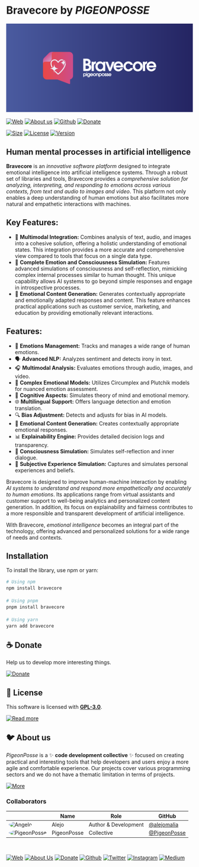 # Bravecore by _PIGEONPOSSE_

[![HEADER](docs/banner.png)](https://npmjs.com/package/brainvat)

[![Web](https://img.shields.io/badge/Web-grey?style=flat-square)](https://pigeonposse.com/)
[![About us](https://img.shields.io/badge/About%20us-grey?style=flat-square)](https://pigeonposse.com/?popup=about)
[![Github](https://img.shields.io/badge/Github-grey?style=flat-square)](https://github.com/pigeon-posse)
[![Donate](https://img.shields.io/badge/Donate-pink?style=flat-square)](https://pigeonposse.com/?popup=donate)

[![Size](https://img.shields.io/bundlephobia/minzip/brainvat)](https://npmjs.com/package/brainvat)
[![License](https://img.shields.io/github/license/pigeonposse/personality?color=blue&label=License&style=flat-square)](https://npmjs.com/package/brainvat)
[![Version](https://img.shields.io/npm/v/brainvat?color=a1b858&label&style=flat-square)](https://npmjs.com/package/brainvat)

## Human mental processes in artificial intelligence

**Bravecore** is an *innovative software platform* designed to integrate emotional intelligence into artificial intelligence systems. Through a robust set of libraries and tools, Bravecore provides a *comprehensive solution for analyzing, interpreting, and responding to emotions across various contexts, from text and audio to images and video*. This platform not only enables a deep understanding of human emotions but also facilitates more natural and empathetic interactions with machines.

## Key Features:

*   💖 **Multimodal Integration:** Combines analysis of text, audio, and images into a cohesive solution, offering a holistic understanding of emotional states. This integration provides a more accurate and comprehensive view compared to tools that focus on a single data type.
*   🧠 **Complete Emotion and Consciousness Simulation:** Features advanced simulations of consciousness and self-reflection, mimicking complex internal processes similar to human thought. This unique capability allows AI systems to go beyond simple responses and engage in introspective processes.
*   📝 **Emotional Content Generation:** Generates contextually appropriate and emotionally adapted responses and content. This feature enhances practical applications such as customer service, marketing, and education by providing emotionally relevant interactions.

## Features:

*   💖 **Emotions Management:** Tracks and manages a wide range of human emotions.
*   🗣️ **Advanced NLP:** Analyzes sentiment and detects irony in text.
*   🎧 **Multimodal Analysis:** Evaluates emotions through audio, images, and video.
*   🧩 **Complex Emotional Models:** Utilizes Circumplex and Plutchik models for nuanced emotion assessment.
*   🧠 **Cognitive Aspects:** Simulates theory of mind and emotional memory.
*   🌐 **Multilingual Support:** Offers language detection and emotion translation.
*   🔍 **Bias Adjustment:** Detects and adjusts for bias in AI models.
*   📝 **Emotional Content Generation:** Creates contextually appropriate emotional responses.
*   📊 **Explainability Engine:** Provides detailed decision logs and transparency.
*   🤖 **Consciousness Simulation:** Simulates self-reflection and inner dialogue.
*   🌟 **Subjective Experience Simulation:** Captures and simulates personal experiences and beliefs.

Bravecore is designed to improve human-machine interaction by enabling *AI systems to understand and respond more empathetically and accurately to human emotions*. Its applications range from virtual assistants and customer support to well-being analytics and personalized content generation. In addition, its focus on explainability and fairness contributes to a more responsible and transparent development of artificial intelligence.

With Bravecore, *emotional intelligence* becomes an integral part of the technology, offering advanced and personalized solutions for a wide range of needs and contexts.

## Installation

To install the library, use npm or yarn:

```bash
# Using npm
npm install bravecore

# Using pnpm
pnpm install bravecore

# Using yarn
yarn add bravecore
```

## ☕ Donate

Help us to develop more interesting things.

[![Donate](https://img.shields.io/badge/Donate-grey?style=for-the-badge)](https://pigeonposse.com/?popup=donate)

## 📜 License

This software is licensed with **[GPL-3.0](/LICENSE)**.

[![Read more](https://img.shields.io/badge/Read-more-grey?style=for-the-badge)](/LICENSE)

## 🐦 About us

*PigeonPosse* is a ✨ **code development collective** ✨ focused on creating practical and interesting tools that help developers and users enjoy a more agile and comfortable experience. Our projects cover various programming sectors and we do not have a thematic limitation in terms of projects.

[![More](https://img.shields.io/badge/Read-more-grey?style=for-the-badge)](https://github.com/pigeonposse)

### Collaborators

|                                                                                    | Name        | Role         | GitHub                                         |
| ---------------------------------------------------------------------------------- | ----------- | ------------ | ---------------------------------------------- |
| <img src="https://github.com/alejomalia.png?size=72" alt="Angelo" style="border-radius:100%"/> | Alejo |   Author & Development   | [@alejomalia](https://github.com/alejomalia) |
| <img src="https://github.com/PigeonPosse.png?size=72" alt="PigeonPosse" style="border-radius:100%"/> | PigeonPosse | Collective | [@PigeonPosse](https://github.com/PigeonPosse) |

<br>
<p align="center">

[![Web](https://img.shields.io/badge/Web-grey?style=for-the-badge&logoColor=white)](https://pigeonposse.com)
[![About Us](https://img.shields.io/badge/About%20Us-grey?style=for-the-badge&logoColor=white)](https://pigeonposse.com?popup=about)
[![Donate](https://img.shields.io/badge/Donate-pink?style=for-the-badge&logoColor=white)](https://pigeonposse.com/?popup=donate)
[![Github](https://img.shields.io/badge/Github-black?style=for-the-badge&logo=github&logoColor=white)](https://github.com/pigeonposse)
[![Twitter](https://img.shields.io/badge/Twitter-black?style=for-the-badge&logo=twitter&logoColor=white)](https://twitter.com/pigeonposse_)
[![Instagram](https://img.shields.io/badge/Instagram-black?style=for-the-badge&logo=instagram&logoColor=white)](https://www.instagram.com/pigeon.posse/)
[![Medium](https://img.shields.io/badge/Medium-black?style=for-the-badge&logo=medium&logoColor=white)](https://medium.com/@pigeonposse)

</p>

